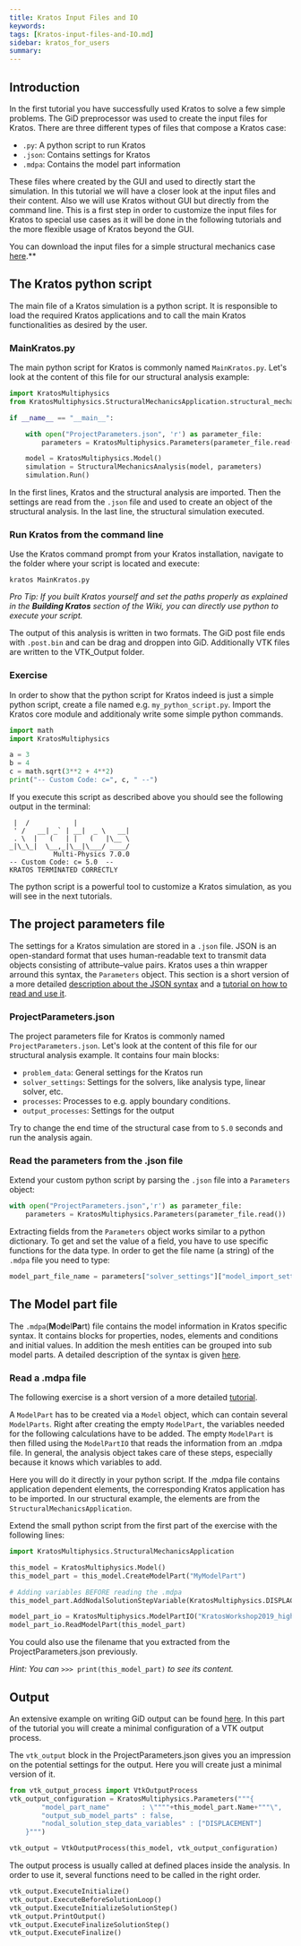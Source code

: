 ```yaml
---
title: Kratos Input Files and IO
keywords: 
tags: [Kratos-input-files-and-IO.md]
sidebar: kratos_for_users
summary: 
---
```


## Introduction

In the first tutorial you have successfully used Kratos to solve a few simple problems. The GiD preprocessor was used to create the input files for Kratos. There are three different types of files that compose a Kratos case:
* `.py`: A python script to run Kratos
* `.json`: Contains settings for Kratos
* `.mdpa`: Contains the model part information

These files where created by the GUI and used to directly start the simulation. In this tutorial we will have a closer look at the input files and their content. Also we will use Kratos without GUI but directly from the command line.
This is a first step in order to customize the input files for Kratos to special use cases as it will be done in the following tutorials and the more flexible usage of Kratos beyond the GUI.

You can download the input files for a simple structural mechanics case [here](https://github.com/KratosMultiphysics/Documentation/tree/master/Workshops_files/Kratos_Workshop_2019/Sources/2_Kratos_input_files_and_IO).**

## The Kratos python script
The main file of a Kratos simulation is a python script. It is responsible to load the required Kratos applications and to call the main Kratos functionalities as desired by the user. 

### MainKratos.py
The main python script for Kratos is commonly named `MainKratos.py`. Let's look at the content of this file for our structural analysis example:

```python
import KratosMultiphysics
from KratosMultiphysics.StructuralMechanicsApplication.structural_mechanics_analysis import StructuralMechanicsAnalysis

if __name__ == "__main__":

    with open("ProjectParameters.json", 'r') as parameter_file:
        parameters = KratosMultiphysics.Parameters(parameter_file.read())

    model = KratosMultiphysics.Model()
    simulation = StructuralMechanicsAnalysis(model, parameters)
    simulation.Run()
```

In the first lines, Kratos and the structural analysis are imported. Then the settings are read from the `.json` file and used to create an object of the structural analysis. In the last line, the structural simulation executed. 

### Run Kratos from the command line
Use the Kratos command prompt from your Kratos installation, navigate to the folder where your script is located and execute:
```
kratos MainKratos.py
```
_Pro Tip: If you built Kratos yourself and set the paths properly as explained in the **Building Kratos** section of the Wiki, you can directly use python to execute your script._

The output of this analysis is written in two formats. The GiD post file ends with `.post.bin` and can be drag and droppen into GiD. Additionally VTK files are written to the VTK_Output folder. 

### Exercise
In order to show that the python script for Kratos indeed is just a simple python script, create a file named e.g. `my_python_script.py`. Import the Kratos core module and additionaly write some simple python commands.

```python
import math
import KratosMultiphysics

a = 3
b = 4
c = math.sqrt(3**2 + 4**2)
print("-- Custom Code: c=", c, " --")
```

If you execute this script as described above you should see the following output in the terminal:
```
 |  /           |
 ' /   __| _` | __|  _ \   __|
 . \  |   (   | |   (   |\__ \
_|\_\_|  \__,_|\__|\___/ ____/
           Multi-Physics 7.0.0
-- Custom Code: c= 5.0  --
KRATOS TERMINATED CORRECTLY
```
The python script is a powerful tool to customize a Kratos simulation, as you will see in the next tutorials.


## The project parameters file
The settings for a Kratos simulation are stored in a `.json` file. JSON is an open-standard format that uses human-readable text to transmit data objects consisting of attribute–value pairs. Kratos uses a thin wrapper arround this syntax, the `Parameters` object. This section is a short version of a more detailed [description about the JSON syntax](How-to-write-a-JSON-configuration-file) and a [tutorial on how to read and use it](https://github.com/KratosMultiphysics/Kratos/wiki/Python-Script-Tutorial:-Reading-ProjectParameters).

### ProjectParameters.json
The project parameters file for Kratos is commonly named `ProjectParameters.json`. Let's look at the content of this file for our structural analysis example. It contains four main blocks:
* `problem_data`: General settings for the Kratos run
* `solver_settings`: Settings for the solvers, like analysis type, linear solver, etc.
* `processes`: Processes to e.g. apply boundary conditions.  
* `output_processes`: Settings for the output

Try to change the end time of the structural case from to `5.0` seconds and run the analysis again.

### Read the parameters from the .json file
Extend your custom python script by parsing the `.json` file into a `Parameters` object:
```python
with open("ProjectParameters.json",'r') as parameter_file:
    parameters = KratosMultiphysics.Parameters(parameter_file.read())
```
Extracting fields from the `Parameters` object works similar to a python dictionary. To get and set the value of a field, you have to use specific functions for the data type. In order to get the file name (a string) of the `.mdpa` file you need to type:

```python
model_part_file_name = parameters["solver_settings"]["model_import_settings"]["input_filename"].GetString()
```

## The Model part file
The `.mdpa`(**M**o**d**el**Pa**rt) file contains the model information in Kratos specific syntax. It contains blocks for properties, nodes, elements and conditions and initial values. In addition the mesh entities can be grouped into sub model parts. A detailed description of the syntax is given [here](Input-data).

### Read a .mdpa file
The following exercise is a short version of a more detailed [tutorial](Python-Script-Tutorial:-Reading-ModelPart-From-Input-File).

A `ModelPart` has to be created via a `Model` object, which can contain several `ModelParts`. Right after creating the empty `ModelPart`, the variables needed for the following calculations have to be added. The empty `ModelPart` is then filled using the `ModelPartIO` that reads the information from an .mdpa file. In general, the analysis object takes care of these steps, especially because it knows which variables to add.

Here you will do it directly in your python script. 
If the .mdpa file contains application dependent elements, the corresponding Kratos application has to be imported. In our structural example, the elements are from the `StructuralMechanicsApplication`. 

Extend the small python script from the first part of the exercise with the following lines:

```python
import KratosMultiphysics.StructuralMechanicsApplication

this_model = KratosMultiphysics.Model()
this_model_part = this_model.CreateModelPart("MyModelPart")

# Adding variables BEFORE reading the .mdpa
this_model_part.AddNodalSolutionStepVariable(KratosMultiphysics.DISPLACEMENT)

model_part_io = KratosMultiphysics.ModelPartIO("KratosWorkshop2019_high_rise_building_CSM") #path to file without ".mdpa"
model_part_io.ReadModelPart(this_model_part)
```
You could also use the filename that you extracted from the ProjectParameters.json previously.

_Hint: You can_ ```>>> print(this_model_part)``` _to see its content._ 

## Output
An extensive example on writing GiD output can be found [here](Python-Script-Tutorial:-Writing-Output-File). In this part of the tutorial you will create a minimal configuration of a VTK output process. 

The `vtk_output` block in the ProjectParameters.json gives you an impression on the potential settings for the output. Here you will create just a minimal version of it.
```python
from vtk_output_process import VtkOutputProcess
vtk_output_configuration = KratosMultiphysics.Parameters("""{
        "model_part_name"        : \""""+this_model_part.Name+"""\",
        "output_sub_model_parts" : false,
        "nodal_solution_step_data_variables" : ["DISPLACEMENT"]
    }""")

vtk_output = VtkOutputProcess(this_model, vtk_output_configuration)
```

The output process is usually called at defined places inside the analysis. In order to use it, several functions need to be called in the right order.

```python
vtk_output.ExecuteInitialize()
vtk_output.ExecuteBeforeSolutionLoop()
vtk_output.ExecuteInitializeSolutionStep()
vtk_output.PrintOutput()
vtk_output.ExecuteFinalizeSolutionStep()
vtk_output.ExecuteFinalize()
```
